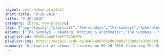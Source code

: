```yaml
---
layout: post-album-playlist
short-title: "9-26-2016"
title: "9-26-2016"
category: [blog, now-playing]
tags: ["now-playing","playlists","the-sundays","the-sundays","mike-bloomfield","wilco","dr.-john","various-artists","various-artists"]
albums: ["The Sundays - Reading, Writing & Arithmetic","The Sundays - Static & Silence","Mike Bloomfield - It's Not Killing Me","Wilco - Schmilco","Dr. John - Swamp Blues","Various Artists - Messenger of the Gods: The Singles Collection","Various Artists - Jack White Acoustic Recordings 1998 - 2016"]
playlist-id: 6MuUbl2pAHfsmFTf8GAYPW
playlist-img: https://mosaic.scdn.co/640/ab67616d0000b27338da5e35995f87970138b663ab67616d0000b2736a261d891c84d94f04fa75d4ab67616d0000b2737455f0529e9a0cc371da902eab67616d0000b2739fccb54ee606cae5f172c5fe
summary: "A playlist of albums I created on 09-26-2016 featuring The Sundays, The Sundays, Mike Bloomfield, Wilco, Dr. John, Various Artists, and Various Artists"
---
```

